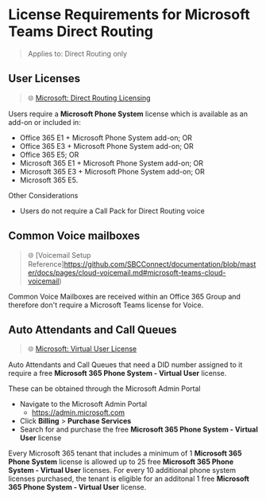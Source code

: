 # License Requirements for Microsoft Teams Direct Routing
> Applies to: Direct Routing only

## User Licenses
> 🌐 [Microsoft: Direct Routing Licensing](https://docs.microsoft.com/en-us/microsoftteams/direct-routing-plan#licensing-and-other-requirements)

Users require a **Microsoft Phone System** license which is available as an add-on or included in:
- Office 365 E1 + Microsoft Phone System add-on; OR
- Office 365 E3 + Microsoft Phone System add-on; OR
- Office 365 E5; OR
- Microsoft 365 E1 + Microsoft Phone System add-on; OR
- Microsoft 365 E3 + Microsoft Phone System add-on; OR
- Microsoft 365 E5.

Other Considerations
- Users do not require a Call Pack for Direct Routing voice 


## Common Voice mailboxes
> 🌐 [Voicemail Setup Reference]https://github.com/SBCConnect/documentation/blob/master/docs/pages/cloud-voicemail.md#microsoft-teams-cloud-voicemail)

Common Voice Mailboxes are received within an Office 365 Group and therefore don't require a Microsoft Teams license for Voice.

## Auto Attendants and Call Queues
> 🌐 [Microsoft: Virtual User License](https://docs.microsoft.com/en-us/microsoftteams/teams-add-on-licensing/virtual-user)

Auto Attendants and Call Queues that need a DID number assigned to it require a free **Microsoft 365 Phone System - Virtual User** license.

These can be obtained through the Microsoft Admin Portal
- Navigate to the Microsoft Admin Portal
  - https://admin.microsoft.com
- Click **Billing** > **Purchase Services**
- Search for and purchase the free **Microsoft 365 Phone System - Virtual User** license

Every Microsoft 365 tenant that includes a minimum of 1 **Microsoft 365 Phone System** license is allowed up to 25 free **Microsoft 365 Phone System - Virtual User** licenses.
For every 10 additional phone system licenses purchased, the tenant is eligible for an additonal 1 free **Microsoft 365 Phone System - Virtual User** license.
